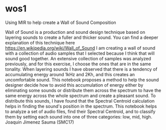 # wos1
Using MIR to help create a Wall of Sound Composition

Wall of Sound is a production and sound design technique based on layering sounds to create a fuller and thicker sound. You can find a deeper explanation of this technique here https://en.wikipedia.org/wiki/Wall_of_Sound
I am creating a wall of sound with a collection of audio samples that I selected because I think that will sound good together. An extensive collection of samples was analyzed previously, and for this exercise, I choose the ones that are in the same tonality.
When layering sounds I have observed that there is a tendency of accumulating energy around 1kHz and 2Kh, and this creates an uncomfortable sound. This notebook proposes a method to help the sound designer decide how to avoid this accumulation of energy either by eliminating some sounds or distribute them across the spectrum to have the same energy across the whole spectrum and create a pleasant sound.
To distribute this sounds, I have found that the Spectral Centroid calculation helps in finding the sound's position in the spectrum.
This notebook helps to analyze a set of audio files, find their Spectral Centroid, and to classify them by setting each sound into one of three categories: low, mid, high.
Joaquin Jimenez Sauma (SMC17)

